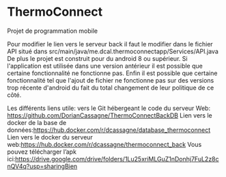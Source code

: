 # ThermoConnect
Projet de programmation mobile

Pour modifier le lien vers le serveur back il faut le modifier dans le fichier API situé dans src/main/java/me.dcal.thermoconnectapp/Services/API.java
De plus le projet est construit pour du android 8 ou supérieur. Si l'application est utilisée dans une version antérieur il est possible que certaine fonctionnalité ne fonctionne pas. 
Enfin il est possible que certaine fonctionnalité tel que l'ajout de fichier ne fonctionne pas sur des versions trop récente d'android du fait du total changement de leur politique de ce côté.  

Les différents liens utile:
vers le Git hébergeant le code du serveur Web: https://github.com/DorianCassagne/ThermoConnectBackDB
Lien vers le docker de la base de données:https://hub.docker.com/r/dcassagne/database_thermoconnect
Lien vers le docker du serveur web:https://hub.docker.com/r/dcassagne/thermoconnect_back
Vous pouvez télécharger l’apk ici:https://drive.google.com/drive/folders/1Lu25xriMLGuZ1nDonhj7FuL2z8cnQV4q?usp=sharingBien 
